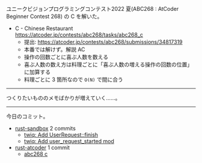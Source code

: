 ユニークビジョンプログラミングコンテスト2022 夏(ABC268 : AtCoder Beginner Contest 268) の C を解いた。

- C - Chinese Restaurant
  <https://atcoder.jp/contests/abc268/tasks/abc268_c>
  - 提出: <https://atcoder.jp/contests/abc268/submissions/34817319>
  - 本番では解けず。解説 AC
  - 操作の回数ごとに喜ぶ人数を数える
  - 喜ぶ人数の数え方は料理ごとに「喜ぶ人数の増える操作の回数の位置」に加算する
  - 料理ごとに 3 箇所なので `O(N)` で間に合う

---

つくりたいもののメモばかりが増えていく……。

---

今日のコミット。

- [rust-sandbox](https://github.com/bouzuya/rust-sandbox) 2 commits
  - [twiq: Add UserRequest::finish](https://github.com/bouzuya/rust-sandbox/commit/d02371d5c863e40858ca936f0a5e54dfc4bed2f4)
  - [twiq: Add user_request_started mod](https://github.com/bouzuya/rust-sandbox/commit/0e7fc063ac98f505a609cbde53f7f08b39cca53a)
- [rust-atcoder](https://github.com/bouzuya/rust-atcoder) 1 commit
  - [abc268 c](https://github.com/bouzuya/rust-atcoder/commit/899251b7b266a4f6f071f5c5390e5c060ae6b418)
